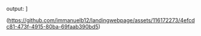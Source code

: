 output:
]

(https://github.com/immanuelb12/landingwebpage/assets/116172273/4efcdc81-473f-4915-80ba-69faab390bd5)
